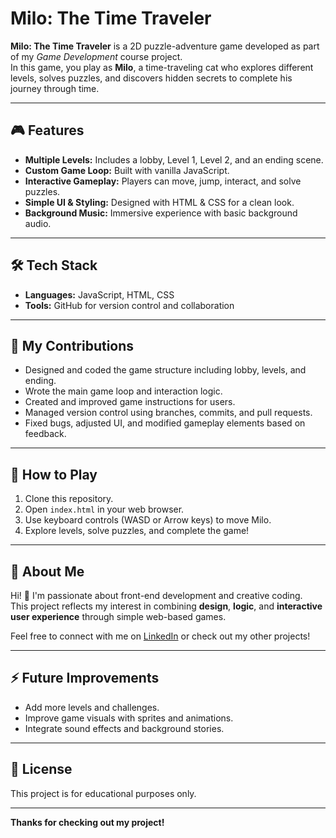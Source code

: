 # Milo: The Time Traveler

**Milo: The Time Traveler** is a 2D puzzle-adventure game developed as part of my *Game Development* course project.  
In this game, you play as **Milo**, a time-traveling cat who explores different levels, solves puzzles, and discovers hidden secrets to complete his journey through time.

---

## 🎮 Features

- **Multiple Levels:** Includes a lobby, Level 1, Level 2, and an ending scene.
- **Custom Game Loop:** Built with vanilla JavaScript.
- **Interactive Gameplay:** Players can move, jump, interact, and solve puzzles.
- **Simple UI & Styling:** Designed with HTML & CSS for a clean look.
- **Background Music:** Immersive experience with basic background audio.

---

## 🛠️ Tech Stack

- **Languages:** JavaScript, HTML, CSS
- **Tools:** GitHub for version control and collaboration

---

## 📌 My Contributions

- Designed and coded the game structure including lobby, levels, and ending.
- Wrote the main game loop and interaction logic.
- Created and improved game instructions for users.
- Managed version control using branches, commits, and pull requests.
- Fixed bugs, adjusted UI, and modified gameplay elements based on feedback.

---

## 🚀 How to Play

1. Clone this repository.
2. Open `index.html` in your web browser.
3. Use keyboard controls (WASD or Arrow keys) to move Milo.
4. Explore levels, solve puzzles, and complete the game!

---

## 📖 About Me

Hi! 👋 I'm passionate about front-end development and creative coding.  
This project reflects my interest in combining **design**, **logic**, and **interactive user experience** through simple web-based games.

Feel free to connect with me on [LinkedIn](your-linkedin-url) or check out my other projects!

---

## ⚡️ Future Improvements

- Add more levels and challenges.
- Improve game visuals with sprites and animations.
- Integrate sound effects and background stories.

---

## 📂 License

This project is for educational purposes only.

---

**Thanks for checking out my project!**

